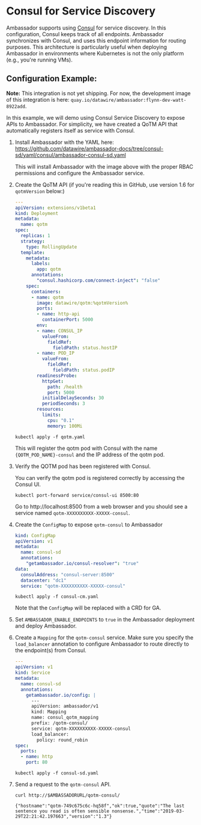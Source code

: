 # Consul for Service Discovery

Ambassador supports using [Consul](https://consul.io) for service discovery. In this configuration, Consul keeps track of all endpoints. Ambassador synchronizes with Consul, and uses this endpoint information for routing purposes. This architecture is particularly useful when deploying Ambassador in environments where Kubernetes is not the only platform (e.g., you're running VMs).

## Configuration Example:

**Note:** This integration is not yet shipping. For now, the development image of this integration is here: `quay.io/datawire/ambassador:flynn-dev-watt-8922add`.

In this example, we will demo using Consul Service Discovery to expose APIs to Ambassador. For simplicity, we have created a QoTM API that automatically registers itself as service with Consul.

1. Install Ambassador with the YAML here: https://github.com/datawire/ambassador-docs/tree/consul-sd/yaml/consul/ambassador-consul-sd.yaml

   This will install Ambassador with the image above with the proper RBAC permissions and configure the Ambassador service. 

2. Create the QoTM API (if you're reading this in GitHub, use version 1.6 for `qotmVersion` below:)

    ```yaml
    ---
    apiVersion: extensions/v1beta1
    kind: Deployment
    metadata:
      name: qotm
    spec:
      replicas: 1
      strategy:
        type: RollingUpdate
      template:
        metadata:
          labels:
            app: qotm
          annotations:
            "consul.hashicorp.com/connect-inject": "false"
        spec:
          containers:
          - name: qotm
            image: datawire/qotm:%qotmVersion%
            ports:
            - name: http-api
              containerPort: 5000
            env:
            - name: CONSUL_IP
              valueFrom:
                fieldRef:
                  fieldPath: status.hostIP
            - name: POD_IP
              valueFrom:
                fieldRef:
                  fieldPath: status.podIP
            readinessProbe:
              httpGet:
                path: /health
                port: 5000
              initialDelaySeconds: 30
              periodSeconds: 3
            resources:
              limits:
                cpu: "0.1"
                memory: 100Mi
    ```

    ```
    kubectl apply -f qotm.yaml
    ```

    This will register the qotm pod with Consul with the name `{QOTM_POD_NAME}-consul` and the IP address of the qotm pod. 

2. Verify the QOTM pod has been registered with Consul.

   You can verify the qotm pod is registered correctly by accessing the Consul UI.

   ```shell
   kubectl port-forward service/consul-ui 8500:80
   ```

   Go to http://localhost:8500 from a web browser and you should see a service named `qotm-XXXXXXXXXX-XXXXX-consul`. 


3. Create the `ConfigMap` to expose `qotm-consul` to Ambassador

    ```yaml
    kind: ConfigMap
    apiVersion: v1
    metadata:
      name: consul-sd
      annotations:
        "getambassador.io/consul-resolver": "true"
    data:
      consulAddress: "consul-server:8500"
      datacenter: "dc1"
      service: "qotm-XXXXXXXXXX-XXXXX-consul"
    ```

    ```
    kubectl apply -f consul-cm.yaml
    ```

    Note that the `ConfigMap` will be replaced with a CRD for GA.

4. Set `AMBASSADOR_ENABLE_ENDPOINTS` to `true` in the Ambassador deployment and deploy Ambassador.

5. Create a `Mapping` for the `qotm-consul` service. Make sure you specify the `load_balancer` annotation to configure Ambassador to route directly to the endpoint(s) from Consul.

   ```yaml
   ---
   apiVersion: v1
   kind: Service
   metadata:
     name: consul-sd
     annotations:
       getambassador.io/config: |
         ---
         apiVersion: ambassador/v1
         kind: Mapping
         name: consul_qotm_mapping
         prefix: /qotm-consul/
         service: qotm-XXXXXXXXXX-XXXXX-consul
         load_balancer: 
           policy: round_robin
   spec:
     ports:
     - name: http
       port: 80
   ```

   ```
   kubectl apply -f consul-sd.yaml
   ```

6. Send a request to the `qotm-consul` API.

   ```shell
   curl http://$AMBASSADORURL/qotm-consul/

   {"hostname":"qotm-749c675c6c-hq58f","ok":true,"quote":"The last sentence you read is often sensible nonsense.","time":"2019-03-29T22:21:42.197663","version":"1.3"}
   ```